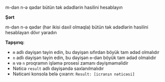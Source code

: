 m-dən n-ə qədər bütün tək ədədlərin hasilini hesablayın

**Şərt**

m-dən n-ə qədər (hər ikisi daxil olmaqla) bütün tək ədədlərin hasilini hesablayan dövr yaradın

**Tapşırıq:**

  - `m` adlı dəyişən təyin edin, bu dəyişən sıfırdan böyük tam ədəd olmalıdır
  - `n` adlı dəyişən təyin edin, bu dəyişən `m`-dən böyük tam ədəd olmalıdır
  - `m` və `n` proqramın işləmə prosesi zamanı dəyişməməlidir
  - Nəticə `result` adlı dəyişəndə saxlanılmalıdır
  - Nəticəni konsola belə çıxarın: `Result: [icranın nəticəsi]`
